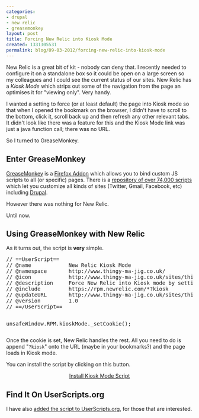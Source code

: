 ```yaml
---
categories:
- drupal
- new relic
- greasemonkey
layout: post
title: Forcing New Relic into Kiosk Mode
created: 1331305531
permalink: blog/09-03-2012/forcing-new-relic-into-kiosk-mode
---
```

<p>New Relic is a great bit of kit - nobody can deny that. I recently needed to configure it on a standalone box so it could be open on a large screen so my colleagues and I could see the current status of our sites. New Relic has a <em>Kiosk Mode</em> which strips out some of the navigation from the page an optimises it for "viewing only". Very handy.</p>
<p>I wanted a setting to force (or at least default) the page into Kiosk mode so that when I opened the bookmark on the browser, I didn't have to scroll to the bottom, click it, scroll back up and then refresh any other relevant tabs. It didn't look like there was a feature for this and the Kiosk Mode link was just a java function call; there was no URL.</p>
<p>So I turned to GreaseMonkey.</p>
<!-- break -->
<h2>Enter GreaseMonkey</h2>
<p><a href="http://www.greasespot.net/">GreaseMonkey</a> is a <a href="https://addons.mozilla.org/en-US/firefox/addon/greasemonkey/">Firefox Addon</a> which allows you to bind custom JS scripts to all (or specific) pages. There is a <a href="http://userscripts.org/">repository of over 74,000 scripts</a> which let you customize all kinds of sites (Twitter, Gmail, Facebook, etc) including <a href="http://userscripts.org/tags/drupal">Drupal</a>.</p>
<p>However there was nothing for New Relic.</p>
<p>Until now.</p>
<h2>Using GreaseMonkey with New Relic</h2>
<p>As it turns out, the script is <strong>very</strong> simple.</p>
<pre language="javascript">
// ==UserScript==
// @name            New Relic Kiosk Mode
// @namespace       http://www.thingy-ma-jig.co.uk/
// @icon            http://www.thingy-ma-jig.co.uk/sites/thingy-ma-jig.co.uk/files/greasemonkey/NewRelic_inline_small.png
// @description     Force New Relic into Kiosk mode by setting the cookie on page load if ?kiosk is in the URL
// @include         https://rpm.newrelic.com/*?kiosk
// @updateURL       http://www.thingy-ma-jig.co.uk/sites/thingy-ma-jig.co.uk/files/greasemonkey/newrelic-kioskmode.user.js
// @version         1.0
// ==/UserScript==

unsafeWindow.RPM.kioskMode._setCookie();
</pre>
<p>Once the cookie is set, New Relic handles the rest. All you need to do is append "<code>?kiosk</code>" onto the URL (maybe in your bookmarks?) and the page loads in Kiosk mode.</p>
<p>You can install the script by clicking on this button.</p>
<p style="text-align:center"><a href="http://www.thingy-ma-jig.co.uk/sites/thingy-ma-jig.co.uk/files/greasemonkey/newrelic-kioskmode.user.js" class="button blue bigbutton">Install Kiosk Mode Script</a></p>
<h2>Find It On UserScripts.org</h2>
<p>I have also <a href="http://userscripts.org/scripts/show/127956">added the script to UserScripts.org</a>, for those that are interested.</p>
